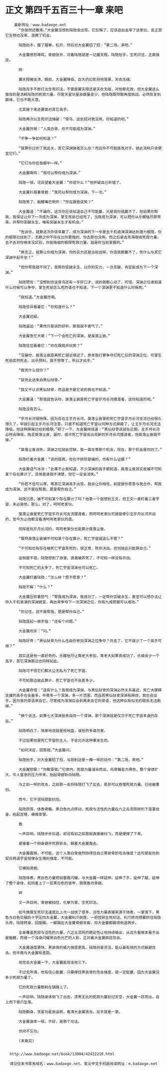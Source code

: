 # 正文 第四千五百三十一章 来吧
        最新网址：www.badaoge.net
          “你居然还敢来。”大金翼没想到陆隐会出现，它后悔了，应该追出去宰了这家伙，反正其它生物也没来，浪费了机会。
      
          陆隐抬手，握了握拳，松开，然后对大金翼招了招：“第二场，来吧。”
      
          大金翼愤怒嘶鸣，骨翅张开，对着陆隐就是一记翼天翔，陆隐抬手，生死印法，正面强攻。
      
          砰
      
          翼天翔被击溃，眼前，大金翼降临，巨大的幻影将他笼罩，天衣无缝。
      
          陆隐双手不断打出生死印法，不管是翼天翔还是天衣无缝，对他都无效，但大金翼这么做目的是消耗陆隐的死寂力量，尽管天星功星辰数量变少，但陆隐既然敢再度挑战，必然恢复到巅峰，它也不敢大意。
      
          尤其接下来还要面对其它高手。
      
          陆隐再次以生死印法强破：“骨鸟，这些招对我没用，你知道的吧。”
      
          大金翼厉喝：“人类白骨，你不可能成为深渊。”
      
          “不争一争如何知道？”
      
          “就算伱过的了我这关，其它深渊强者怎么办？而且你不可能是我对手，彼此消耗只会便宜它们。”
      
          “它们与你在我眼中一样。”
      
          大金翼嘶鸣：“我可以帮你成为深渊。”
      
          陆隐一顿，诧异望着大金翼：“你说什么？”他怀疑自己听错了。
      
          大金翼扑扇着骨翅：“我可以帮你成为深渊，下一次。”
      
          陆隐笑了，骷髅嘴巴咧开：“你在跟我说笑？”
      
          大金翼道：“不骗你，这次你应该知道自己不可能赢，光是我你就赢不了，但如果你帮我，我保证让你下一次成为深渊，掌生死劫已经死了，当我成为深渊，可以把你从乐髅枯尽那带来，并帮你突破永生，唯有突破永生才有机会。”
      
          “告诉你，就算这次你侥幸赢了，成为深渊的下一步是去千机诡演深渊达到潜力极限，你的极限已经到了，无赖之中不存在比你更强的，你去那也没用，而之后是去死海吸收死寂力量，去不去对你根本没区别，你能吸收的极限死寂力量，就是你当前掌握的。”
      
          “换言之，就算让你成为深渊，你的实力还是当前这样，你连我都赢不了，凭什么与其它深渊平起平坐？”
      
          “但你帮我就不同了，我帮你突破永生，以你的实力，一旦突破，肯定能成为下一个深渊。”
      
          陆隐赞叹：“没想到你这骨鸟还有一手好口才，说的我都心动了，可惜，深渊之位谁知道什么时候可以争夺，掌生死劫怎么死的谁也不知道，下一个深渊更不知道什么时候死。”
      
          “我知道。”大金翼厉喝。
      
          陆隐惊异看着它：“你知道什么？”
      
          大金翼迟疑。
      
          陆隐逼迫：“果然只是说的好听，那我就不客气了。”
      
          大金翼急忙大喝：“下一个会死亡的深渊，是戾落尘衰。”
      
          陆隐怔怔看着它：“你在跟我开玩笑？”
      
          “没骗你，戾落尘衰距离死亡很近很近了，原本我打算争夺它死亡后的深渊之位，可掌生死劫突然死去，出乎预料，我不想等了，所以才出手。”
      
          “我凭什么信你？”
      
          “就凭此话来自黑仙狱骨。”
      
          “我又不认识黑仙狱骨，而且是不是它说的我也不知道。”
      
          大金翼道：“那我就告诉你，戾落尘衰是死亡宇宙岁月长河摆渡者，这你知道的吧。”
      
          陆隐没有否认。
      
          “岁月长河很特殊，因为存在主岁月长河，戾落尘衰掌舵死亡宇宙岁月长河支流已经很久很久了，早就引起主岁月长河注意，只是不知道死亡宇宙以何种方式屏蔽了，让主岁月长河无法降临，但这种屏蔽已经到极限。”顿了一下，大金翼继续道：“黑仙狱骨说就在近期，主岁月长河必然会降临，拖走戾落尘衰，届时，或许死亡宇宙会出现新的岁月长河摆渡者，但戾落尘衰跑不掉。”
      
          “戾落尘衰消失，深渊之位就会空缺，我一直在等那个机会，现在，那个机会是你的了。”
      
          陆隐盯着大金翼：“说的很真，但也不排除是编的，你有什么证据？”
      
          大金翼语气冰冷：“此事不止我知道，不少深渊的高手都知道，戾落尘衰其实是被不可知某个存在算计了，具体是谁我不清楚，但它一定会消失。”
      
          “你若不信可以等，等其它深渊高手出现，我会让你相信，前提是你愿意与我合作，帮我成为深渊，这不是在帮我，更是帮你自己。”
      
          陆隐沉思，被不可知某个存在算计了吗？他第一个就想到王文，但王文一直盯着三者宇宙，未必是他，那么，对了，呵呵老家伙。
      
          戾落尘衰是死亡宇宙岁月长河支流摆渡者，而呵呵老家伙可是能牵引主岁月长河开战的，至今为止他都没看清呵呵老家伙的底。
      
          同样是玩岁月长河的，呵呵老家伙也能算计戾落尘衰。
      
          “既然戾落尘衰被不可知某个存在算计，死亡宇宙就这么不管？”
      
          “不可知也有存在被死亡宇宙弄死的，很正常，除非决战，否则彼此只能靠自己。”
      
          这倒是不错，陆隐想到了游澈，游澈被弄死了，不可知一样没有开战。
      
          不可知死亡的太多了，死亡宇宙深渊也可以死亡。
      
          大金翼盯着陆隐：“怎么样？愿不愿意？”
      
          陆隐不解：“什么？”
      
          大金翼压抑着怒气：“帮我成为深渊，我成功了，一定帮你突破永生，甚至可以想办法让你入千机诡演的深渊蜕变，再出来争夺下一次深渊之位，你有九成把握可以成功。”
      
          “你记住，这不是帮我，更是帮你自己。”
      
          陆隐竖起一根手指：“还有个问题。”
      
          大金翼咬牙：“问。”
      
          陆隐好奇：“黑仙狱骨为什么任由你参加深渊之位争夺？你走了，它不就少了一个高手可用？”
      
          其实这是他一直好奇的，乐髅枯尽让胄老大参加，胄老大如果真成功了，乐城会少一个高手，其它深渊那边也同样如此。
      
          陆隐可不信它们都大公无私为了死亡宇宙。
      
          不可知那边彼此算计，死亡宇宙也不会差多少。
      
          大金翼奇怪：“这有什么？若我成为深渊，与黑仙狱骨的深渊必然关系最近，死亡大挪移支援的高手也会最多，毕竟多一个深渊，多一片范围，而且若黑仙狱骨深渊有麻烦，我也会出手，因为我的骨语来自它，尽管成为深渊后会剥离来自它的骨语，但这种似有似无的联系无法断掉。”
      
          “换个说法，如果七大深渊皆来自同一个深渊，那个深渊就是仅次于死亡宇宙本身的存在。”
      
          陆隐明白了，简单地说就是抢地盘，谁抢的多谁厉害。
      
          不过如果他是死亡宇宙的主人，不会允许这种事发生的。
      
          “如何决定，回答我。”大金翼问。
      
          陆隐抬手，对大金翼招了招，与刚到这里一模一样的动作：“第二场，来吧。”
      
          大金翼怒极：“你敢耍我。”它体内，死寂力量浸染而出，将骨骼变为黑色，整个身体扩大，令人窒息的压力传来，抬起骨翅斩向陆隐。
      
          与之前一样的攻击，之前那一击将陆隐打飞了出去，若非可以吞噬死寂力量，已经被重创。
      
          而今，它不信陆隐能抗住。
      
          陆隐昂首，体表骨骼，黑白色光点转动，死寂与活性的力量在六之古灵阵排列下笼罩自身，抬起双臂，横推骨掌。
      
          轰
      
          一声巨响，陆隐步步后退，却没有如之前那般直接被扫飞，而是硬撑了下来。
      
          紧接着一个侧身避开死寂斩击，朝着大金翼轰去。
      
          大金翼震撼，不可能，这个人类白骨居然挡得住自己黑装骨的攻击强度？这可是能伤到契合两道宇宙规律永生境的强度，不可能。
      
          它横拍骨翅。
      
          陆隐体表，黑白色力量宛如雷霆闪耀，与大金翼一样延伸，延伸了手，延伸了腿，延伸了整个身体，如同套上了一层黑白色的装甲，狠狠轰向骨翅。
      
          砰
      
          又一声巨响，骨翅被挡住，化拳为掌，生死印法。
      
          如今施展生死印法速度比上次一战快了很多，活性力量直接来源于体表，一掌落下，黑色与白色交融的十字压向大金翼，大金翼利爪倒提，一把捏碎生死印法，利爪转向想要抓住陆隐头颅，陆隐转身，回旋踢，一脚踹在大金翼骨翅背面，将大金翼都踢得倒退两步。
      
          全身覆盖死寂与活性的力量，六之古灵阵的稳定性让他持续输出，从远方看根本看不出是骷髅，而是一个浑身闪耀黑白色光芒的人影，正对着大金翼疯狂攻击。
      
          大金翼速度更快，黑装骨的威力强度更高，陆隐则是灵活，能以最有效的方式躲避攻击，但毕竟与大金翼有差距。
      
          他攻击大金翼一下，大金翼能攻击他三下。
      
          不过无所谓，他有信心能赢，只要撑住黑装骨的攻击强度，就一定能赢，因为大金翼没多少死寂力量了。
      
          它的死寂力量都耗在铺路上了。
      
          一声巨响，陆隐身体倒飞了出去，漆黑无比的死寂力量划过天空，大金翼一跃而出，自上而下骨爪坠落。
      
          陆隐翻身，天星功星辰运转，看清大金翼诡击，反手就是一掌。
      
          大金翼身体一顿，不好，是那个功法。
      
          世间不忘功。
      
          (本章完)
      
      
      http://www.badaoge.net/book/13084/42422218.html
      
      请记住本书首发域名：www.badaoge.net。笔尖中文手机版阅读网址：m.badaoge.net